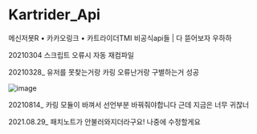 # Kartrider_Api
메신저봇R • 카카오링크 • 카트라이더TMI 비공식api들 | 다 뜯어보자 우하하

20210304
스크립트 오류시 자동 재컴파일 

20210328_ 유저를 못찾는거랑 카링 오류난거랑 구별하는거 성공

![image](https://user-images.githubusercontent.com/74478101/113510097-edf63980-9593-11eb-90a1-e79c740e3495.png)

20210814_ 카링 모듈이 바껴서 선언부분 바꿔줘야합니다 근데 지금은 너무 귀찮너

2021.08.29_ 패치노트가 안불러와지더라구요! 나중에 수정할게요
